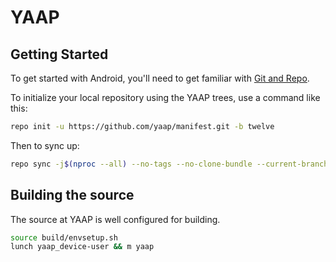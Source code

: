 YAAP
==============

Getting Started
---------------

To get started with Android, you'll need to get
familiar with [Git and Repo](http://source.android.com/source/using-repo.html).

To initialize your local repository using the YAAP trees, use a command like this:

```bash
repo init -u https://github.com/yaap/manifest.git -b twelve
```
Then to sync up:
```bash
repo sync -j$(nproc --all) --no-tags --no-clone-bundle --current-branch
```

Building the source
---------------

The source at YAAP is well configured for building.

```bash
source build/envsetup.sh
lunch yaap_device-user && m yaap
```
